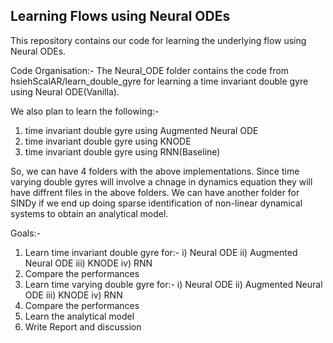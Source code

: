 ## Learning Flows using Neural ODEs

This repository contains our code for learning the underlying flow using Neural ODEs. 

Code Organisation:-
The Neural_ODE folder contains the code from hsiehScalAR/learn_double_gyre for learning a time invariant double gyre using Neural ODE(Vanilla).

We also plan to learn the following:-
1. time invariant double gyre using Augmented Neural ODE
2. time invariant double gyre using KNODE
3. time invariant double gyre using RNN(Baseline)

So, we can have 4 folders with the above implementations. Since time varying double gyres will involve a chnage in dynamics equation they will have diffrent files in the above folders.
We can have another folder for SINDy if we end up doing sparse identification of non-linear dynamical systems to obtain an analytical model.

Goals:-
1. Learn time invariant double gyre for:-
i) Neural ODE
ii) Augmented Neural ODE
iii) KNODE
iv) RNN
2. Compare the performances
3. Learn time varying double gyre for:-
i) Neural ODE
ii) Augmented Neural ODE
iii) KNODE
iv) RNN
4. Compare the performances
5. Learn the analytical model
6. Write Report and discussion


